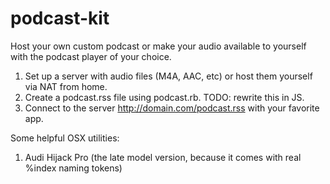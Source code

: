 # podcast-kit
Host your own custom podcast or make your audio available to yourself with the podcast player of your choice.

1. Set up a server with audio files (M4A, AAC, etc) or host them yourself via NAT from home.
1. Create a podcast.rss file using podcast.rb. TODO: rewrite this in JS.
1. Connect to the server http://domain.com/podcast.rss with your favorite app.

Some helpful OSX utilities:

1. Audi Hijack Pro (the late model version, because it comes with real %index naming tokens)
